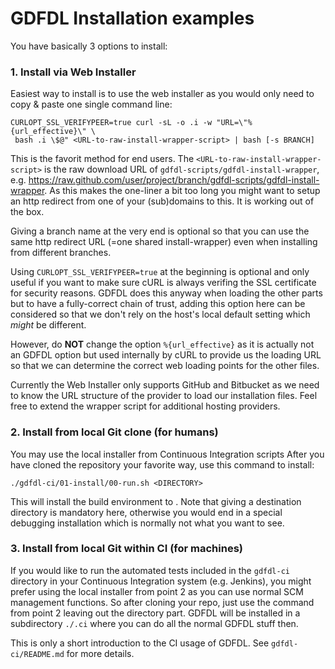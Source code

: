 GDFDL Installation examples
===========================

You have basically 3 options to install:


### 1. Install via Web Installer
Easiest way to install is to use the web installer as you would only need to
copy & paste one single command line:

````Shell
CURLOPT_SSL_VERIFYPEER=true curl -sL -o .i -w "URL=\"%{url_effective}\" \
 bash .i \$@" <URL-to-raw-install-wrapper-script> | bash [-s BRANCH]
````

This is the favorit method for end users.
The `<URL-to-raw-install-wrapper-script>` is the raw download URL of
`gdfdl-scripts/gdfdl-install-wrapper`,
e.g. https://raw.github.com/user/project/branch/gdfdl-scripts/gdfdl-install-wrapper.
As this makes the one-liner a bit too long you might want to setup an
http redirect from one of your (sub)domains to this. It is working out of the box.

Giving a branch name at the very end is optional so that you can use the same
http redirect URL (=one shared install-wrapper) even when installing from
different branches.

Using `CURLOPT_SSL_VERIFYPEER=true` at the beginning is optional and only
useful if you want to make sure cURL is always verifing the SSL certificate
for security reasons. GDFDL does this anyway when loading the other parts but
to have a fully-correct chain of trust, adding this option here can be
considered so that we don't rely on the host's local default setting which
*might* be different.

However, do **NOT** change the option `%{url_effective}` as it is actually not an
GDFDL option but used internally by cURL to provide us the loading URL so that
we can determine the correct web loading points for the other files.

Currently the Web Installer only supports GitHub and Bitbucket as we need to
know the URL structure of the provider to load our installation files.
Feel free to extend the wrapper script for additional hosting providers.


### 2. Install from local Git clone (for humans)
You may use the local installer from Continuous Integration scripts
After you have cloned the repository your favorite way, use this command to install:

`./gdfdl-ci/01-install/00-run.sh <DIRECTORY>`

This will install the build environment to <DIRECTORY>. Note that giving a
destination directory is mandatory here, otherwise you would end in a special
debugging installation which is normally not what you want to see.


### 3. Install from local Git within CI (for machines)
If you would like to run the automated tests included in the `gdfdl-ci`
directory in your Continuous Integration system (e.g. Jenkins), you might prefer using the local
installer from point 2 as you can use normal SCM management functions. So after
cloning your repo, just use the command from point 2 leaving out the directory
part. GDFDL will be installed in a subdirectory `./.ci` where you can do all
the normal GDFDL stuff then.

This is only a short introduction to the CI usage of GDFDL. See `gdfdl-ci/README.md` for more details.
